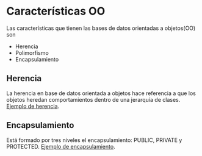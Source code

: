 # Características OO
Las características que tienen las bases de datos orientadas a objetos(OO) son 
- Herencia
- Polimorfismo 
- Encapsulamiento

## Herencia
La herencia en base de datos orientada a objetos hace referencia a que los objetos heredan comportamientos dentro de una jerarquía de clases.
[Ejemplo de herencia](/EjerciciosTABD/Caracteristicas/herencia.sql).

## Encapsulamiento
Está formado por tres niveles el encapsulamiento: PUBLIC, PRIVATE y PROTECTED.
[Ejemplo de encapsulamiento](/EjerciciosTABD/Caracteristicas/encapsulamiento.sql).